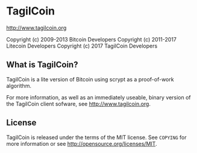 TagilCoin 
================================

http://www.tagilcoin.org

Copyright (c) 2009-2013 Bitcoin Developers
Copyright (c) 2011-2017 Litecoin Developers
Copyright (c) 2017 TagilCoin Developers

What is TagilCoin?
----------------

TagilCoin is a lite version of Bitcoin using scrypt as a proof-of-work algorithm.

For more information, as well as an immediately useable, binary version of
the TagilCoin client sofware, see http://www.tagilcoin.org.

License
-------

TagilCoin is released under the terms of the MIT license. See `COPYING` for more
information or see http://opensource.org/licenses/MIT.


